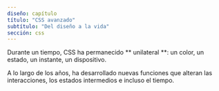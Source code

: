 ```yaml
---
diseño: capítulo
título: "CSS avanzado"
subtítulo: "Del diseño a la vida"
sección: css
---
```


Durante un tiempo, CSS ha permanecido ** unilateral **: un color, un estado, un instante, un dispositivo.

A lo largo de los años, ha desarrollado nuevas funciones que alteran las interacciones, los estados intermedios e incluso el tiempo.

